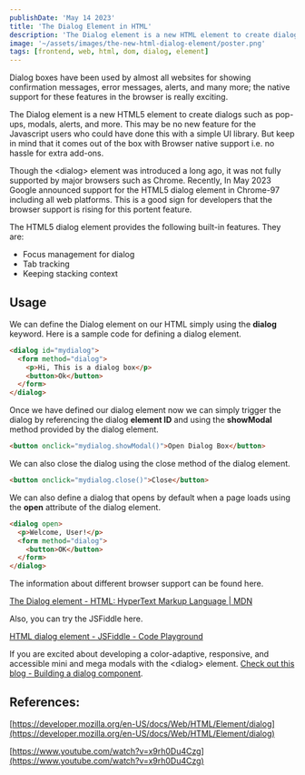 ```yaml
---
publishDate: 'May 14 2023'
title: 'The Dialog Element in HTML'
description: 'The Dialog element is a new HTML element to create dialogs such as pop-ups, modals, and more. Though this is no new feature for the Javascript users who could have done this with a simple UI library'
image: '~/assets/images/the-new-html-dialog-element/poster.png'
tags: [frontend, web, html, dom, dialog, element]
---
```


Dialog boxes have been used by almost all websites for showing confirmation messages, error messages, alerts, and many more; the native support for these features in the browser is really exciting.

The Dialog element is a new HTML5 element to create dialogs such as pop-ups, modals, alerts, and more. This may be no new feature for the Javascript users who could have done this with a simple UI library. But keep in mind that it comes out of the box with Browser native support i.e. no hassle for extra add-ons.

Though the &lt;dialog&gt; element was introduced a long ago, it was not fully supported by major browsers such as Chrome. Recently, In May 2023 Google announced support for the HTML5 dialog element in Chrome-97 including all web platforms. This is a good sign for developers that the browser support is rising for this portent feature.

The HTML5 dialog element provides the following built-in features. They are:

- Focus management for dialog
- Tab tracking
- Keeping stacking context

## Usage

We can define the Dialog element on our HTML simply using the **dialog** keyword. Here is a sample code for defining a dialog element.

```html
<dialog id="mydialog">
  <form method="dialog">
    <p>Hi, This is a dialog box</p>
    <button>Ok</button>
  </form>
</dialog>
```

Once we have defined our dialog element now we can simply trigger the dialog by referencing the dialog **element ID** and using the **showModal** method provided by the dialog element.

```html
<button onclick="mydialog.showModal()">Open Dialog Box</button>
```

We can also close the dialog using the close method of the dialog element.

```html
<button onclick="mydialog.close()">Close</button>
```

We can also define a dialog that opens by default when a page loads using the **open** attribute of the dialog element.

```html
<dialog open>
  <p>Welcome, User!</p>
  <form method="dialog">
    <button>OK</button>
  </form>
</dialog>
```

The information about different browser support can be found here.

[The Dialog element - HTML: HyperText Markup Language | MDN](https://developer.mozilla.org/en-US/docs/Web/HTML/Element/dialog#browser_compatibility)

Also, you can try the JSFiddle here.

[HTML dialog element - JSFiddle - Code Playground](https://jsfiddle.net/subashcs/2vn94euo/3/)

If you are excited about developing a color-adaptive, responsive, and accessible mini and mega modals with the &lt;dialog&gt; element. [Check out this blog - Building a dialog component](https://web.dev/building-a-dialog-component/).

## References:

[https://developer.mozilla.org/en-US/docs/Web/HTML/Element/dialog](https://developer.mozilla.org/en-US/docs/Web/HTML/Element/dialog)

[https://www.youtube.com/watch?v=x9rh0Du4Czg](https://www.youtube.com/watch?v=x9rh0Du4Czg)
